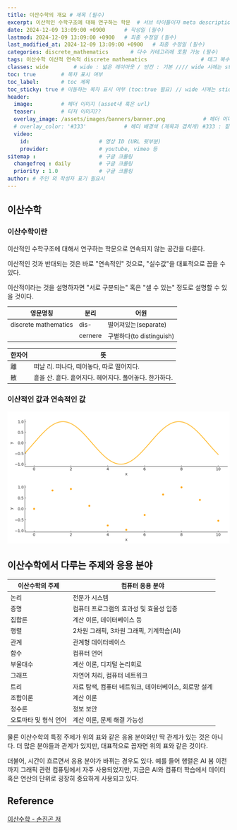 ```yaml
---
title: 이산수학의 개요 # 제목 (필수)
excerpt: 이산적인 수학구조에 대해 연구하는 학문  # 서브 타이틀이자 meta description (필수)
date: 2024-12-09 13:09:00 +0900      # 작성일 (필수)
lastmod: 2024-12-09 13:09:00 +0900   # 최종 수정일 (필수)
last_modified_at: 2024-12-09 13:09:00 +0900   # 최종 수정일 (필수)
categories: discrete_mathematics       # 다수 카테고리에 포함 가능 (필수)
tags: 이산수학 이산적 연속적 discrete mathematics                 # 태그 복수개 가능 (필수)
classes: wide        # wide : 넓은 레이아웃 / 빈칸 : 기본 //// wide 시에는 sticky toc 불가
toc: true        # 목차 표시 여부
toc_label:       # toc 제목
toc_sticky: true # 이동하는 목차 표시 여부 (toc:true 필요) // wide 시에는 sticky toc 불가
header: 
  image:         # 헤더 이미지 (asset내 혹은 url)
  teaser:        # 티저 이미지??
  overlay_image: /assets/images/banners/banner.png            # 헤더 이미지 (제목과 겹치게)
  # overlay_color: '#333'            # 헤더 배경색 (제목과 겹치게) #333 : 짙은 회색 (필수)
  video:
    id:                      # 영상 ID (URL 뒷부분)
    provider:                # youtube, vimeo 등
sitemap :                    # 구글 크롤링
  changefreq : daily         # 구글 크롤링
  priority : 1.0             # 구글 크롤링
author: # 주인 외 작성자 표기 필요시
---
```

<!--postNo: 20241209_001-->

## 이산수학

### 이산수학이란  

이산적인 수학구조에 대해서 연구하는 학문으로 연속되지 않는 공간을 다룬다.  

이산적인 것과 반대되는 것은 바로 "연속적인" 것으로, "실수값"을 대표적으로 꼽을 수 있다.  

이산적이라는 것을 설명하자면 "서로 구분되는" 혹은 "셀 수 있는" 정도로 설명할 수 있을 것이다.  

|영문명칭|분리|어원|
|---|---|---|
|discrete mathematics|dis-|떨어져있는(separate)|
||cernere|구별하다(to distinguish)|

|한자어|뜻|
|---|---|
|離|떠날 리. 떠나다, 떼어놓다, 따로 떨어지다.|
|散|흩을 산.  흩다. 흩어지다. 헤어지다. 풀어놓다. 한가하다.|

### 이산적인 값과 연속적인 값  

![](/assets/images/20241209_001_001.png)

## 이산수학에서 다루는 주제와 응용 분야  

|이산수학의 주제|컴퓨터 응용 분야|
|---|---|
|논리|전문가 시스템|
|증명|컴퓨터 프로그램의 효과성 및 효율성 입증|
|집합론|계산 이론, 데이터베이스 등|
|행렬|2차원 그래픽, 3차원 그래픽, 기계학습(AI)|
|관계|관계형 데이터베이스|
|함수|컴퓨터 언어|
|부울대수|계산 이론, 디지털 논리회로|
|그래프|자연어 처리, 컴퓨터 네트워크|
|트리|자료 탐색, 컴퓨터 네트워크, 데이터베이스, 회로망 설계|
|조합이론|계산 이론|
|정수론|정보 보안|
|오토마타 및 형식 언어|계산 이론, 문제 해결 가능성|

물론 이산수학의 특정 주제가 위의 표와 같은 응용 분야와만 딱 관계가 있는 것은 아니다. 더 많은 분야들과 관계가 있지만, 대표적으로 꼽자면 위의 표와 같은 것이다.  

더불어, 시간이 흐르면서 응용 분야가 바뀌는 경우도 있다. 예를 들어 행렬은 AI 붐 이전까지 그래픽 관련 컴퓨팅에서 자주 사용되었지만, 지금은 AI와 컴퓨터 학습에서 데이터 혹은 연산의 단위로 굉장히 중요하게 사용되고 있다.  


## Reference  

[이산수학 - 손진곤 저](https://search.shopping.naver.com/book/catalog/32440934217)  